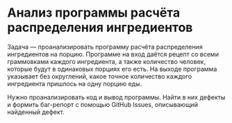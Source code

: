 # Анализ программы расчёта распределения ингредиентов
Задача — проанализировать программу расчёта распределения ингредиентов на порцию. Программе на вход даётся рецепт со всеми граммовками каждого ингредиента, а также количество человек, которые будут в одинаковых порциях его есть. На выходе программа указывает без округлений, какое точное количество каждого ингредиента пришлось на одну порцию еды.
 
 Нужно проанализировать код и вывод программы. Найти в них дефекты и формить баг-репорт с помощью GitHub Issues, описывающий найденный дефект.
